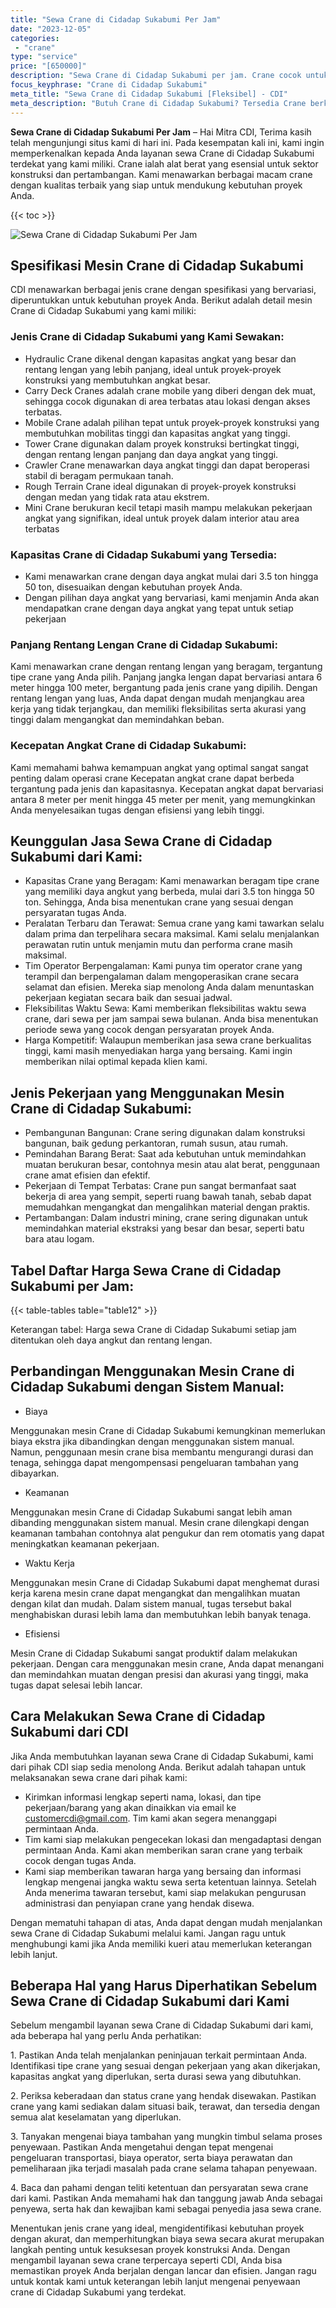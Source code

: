 ```yaml
---
title: "Sewa Crane di Cidadap Sukabumi Per Jam"
date: "2023-12-05"
categories:
 - "crane"
type: "service"
price: "[650000]"
description: "Sewa Crane di Cidadap Sukabumi per jam. Crane cocok untuk mendukung proyek sebagai alat bantu yang optimal. Hubungi kami untuk info lengkap."
focus_keyphrase: "Crane di Cidadap Sukabumi"
meta_title: "Sewa Crane di Cidadap Sukabumi [Fleksibel] - CDI"
meta_description: "Butuh Crane di Cidadap Sukabumi? Tersedia Crane berkualitas untuk proyek pembangunan. Nikmati harga terbaik hari ini."
---
```


**Sewa Crane di Cidadap Sukabumi Per Jam** – Hai Mitra CDI, Terima kasih telah mengunjungi situs kami di hari ini. Pada kesempatan kali ini, kami ingin memperkenalkan kepada Anda layanan sewa Crane di Cidadap Sukabumi terdekat yang kami miliki. Crane ialah alat berat yang esensial untuk sektor konstruksi dan pertambangan. Kami menawarkan berbagai macam crane dengan kualitas terbaik yang siap untuk mendukung kebutuhan proyek Anda.

{{< toc >}}

![Sewa Crane di Cidadap Sukabumi Per Jam](/images/crane/crane-11.jpg)

## Spesifikasi Mesin Crane di Cidadap Sukabumi

CDI menawarkan berbagai jenis crane dengan spesifikasi yang bervariasi, diperuntukkan untuk kebutuhan proyek Anda. Berikut adalah detail mesin Crane di Cidadap Sukabumi yang kami miliki:

### Jenis Crane di Cidadap Sukabumi yang Kami Sewakan:

*   Hydraulic Crane dikenal dengan kapasitas angkat yang besar dan rentang lengan yang lebih panjang, ideal untuk proyek-proyek konstruksi yang membutuhkan angkat besar.
*   Carry Deck Cranes adalah crane mobile yang diberi dengan dek muat, sehingga cocok digunakan di area terbatas atau lokasi dengan akses terbatas.
*   Mobile Crane adalah pilihan tepat untuk proyek-proyek konstruksi yang membutuhkan mobilitas tinggi dan kapasitas angkat yang tinggi.
*   Tower Crane digunakan dalam proyek konstruksi bertingkat tinggi, dengan rentang lengan panjang dan daya angkat yang tinggi.
*   Crawler Crane menawarkan daya angkat tinggi dan dapat beroperasi stabil di beragam permukaan tanah.
*   Rough Terrain Crane ideal digunakan di proyek-proyek konstruksi dengan medan yang tidak rata atau ekstrem.
*   Mini Crane berukuran kecil tetapi masih mampu melakukan pekerjaan angkat yang signifikan, ideal untuk proyek dalam interior atau area terbatas

### Kapasitas Crane di Cidadap Sukabumi yang Tersedia:

*   Kami menawarkan crane dengan daya angkat mulai dari 3.5 ton hingga 50 ton, disesuaikan dengan kebutuhan proyek Anda.
*   Dengan pilihan daya angkat yang bervariasi, kami menjamin Anda akan mendapatkan crane dengan daya angkat yang tepat untuk setiap pekerjaan

### Panjang Rentang Lengan Crane di Cidadap Sukabumi:

Kami menawarkan crane dengan rentang lengan yang beragam, tergantung tipe crane yang Anda pilih. Panjang jangka lengan dapat bervariasi antara 6 meter hingga 100 meter, bergantung pada jenis crane yang dipilih. Dengan rentang lengan yang luas, Anda dapat dengan mudah menjangkau area kerja yang tidak terjangkau, dan memiliki fleksibilitas serta akurasi yang tinggi dalam mengangkat dan memindahkan beban.

### Kecepatan Angkat Crane di Cidadap Sukabumi:

Kami memahami bahwa kemampuan angkat yang optimal sangat sangat penting dalam operasi crane Kecepatan angkat crane dapat berbeda tergantung pada jenis dan kapasitasnya. Kecepatan angkat dapat bervariasi antara 8 meter per menit hingga 45 meter per menit, yang memungkinkan Anda menyelesaikan tugas dengan efisiensi yang lebih tinggi.

## Keunggulan Jasa Sewa Crane di Cidadap Sukabumi dari Kami:

*   Kapasitas Crane yang Beragam: Kami menawarkan beragam tipe crane yang memiliki daya angkut yang berbeda, mulai dari 3.5 ton hingga 50 ton. Sehingga, Anda bisa menentukan crane yang sesuai dengan persyaratan tugas Anda.
*   Peralatan Terbaru dan Terawat: Semua crane yang kami tawarkan selalu dalam prima dan terpelihara secara maksimal. Kami selalu menjalankan perawatan rutin untuk menjamin mutu dan performa crane masih maksimal.
*   Tim Operator Berpengalaman: Kami punya tim operator crane yang terampil dan berpengalaman dalam mengoperasikan crane secara selamat dan efisien. Mereka siap menolong Anda dalam menuntaskan pekerjaan kegiatan secara baik dan sesuai jadwal.
*   Fleksibilitas Waktu Sewa: Kami memberikan fleksibilitas waktu sewa crane, dari sewa per jam sampai sewa bulanan. Anda bisa menentukan periode sewa yang cocok dengan persyaratan proyek Anda.
*   Harga Kompetitif: Walaupun memberikan jasa sewa crane berkualitas tinggi, kami masih menyediakan harga yang bersaing. Kami ingin memberikan nilai optimal kepada klien kami.

## Jenis Pekerjaan yang Menggunakan Mesin Crane di Cidadap Sukabumi:

*   Pembangunan Bangunan: Crane sering digunakan dalam konstruksi bangunan, baik gedung perkantoran, rumah susun, atau rumah.
*   Pemindahan Barang Berat: Saat ada kebutuhan untuk memindahkan muatan berukuran besar, contohnya mesin atau alat berat, penggunaan crane amat efisien dan efektif.
*   Pekerjaan di Tempat Terbatas: Crane pun sangat bermanfaat saat bekerja di area yang sempit, seperti ruang bawah tanah, sebab dapat memudahkan mengangkat dan mengalihkan material dengan praktis.
*   Pertambangan: Dalam industri mining, crane sering digunakan untuk memindahkan material ekstraksi yang besar dan besar, seperti batu bara atau logam.

## Tabel Daftar Harga Sewa Crane di Cidadap Sukabumi per Jam:

{{< table-tables table="table12" >}}

Keterangan tabel: Harga sewa Crane di Cidadap Sukabumi setiap jam ditentukan oleh daya angkut dan rentang lengan.

## Perbandingan Menggunakan Mesin Crane di Cidadap Sukabumi dengan Sistem Manual:

*   Biaya

Menggunakan mesin Crane di Cidadap Sukabumi kemungkinan memerlukan biaya ekstra jika dibandingkan dengan menggunakan sistem manual. Namun, penggunaan mesin crane bisa membantu mengurangi durasi dan tenaga, sehingga dapat mengompensasi pengeluaran tambahan yang dibayarkan.
*   Keamanan

Menggunakan mesin Crane di Cidadap Sukabumi sangat lebih aman dibanding menggunakan sistem manual. Mesin crane dilengkapi dengan keamanan tambahan contohnya alat pengukur dan rem otomatis yang dapat meningkatkan keamanan pekerjaan.
*   Waktu Kerja

Menggunakan mesin Crane di Cidadap Sukabumi dapat menghemat durasi kerja karena mesin crane dapat mengangkat dan mengalihkan muatan dengan kilat dan mudah. Dalam sistem manual, tugas tersebut bakal menghabiskan durasi lebih lama dan membutuhkan lebih banyak tenaga.
*   Efisiensi

Mesin Crane di Cidadap Sukabumi sangat produktif dalam melakukan pekerjaan. Dengan cara menggunakan mesin crane, Anda dapat menangani dan memindahkan muatan dengan presisi dan akurasi yang tinggi, maka tugas dapat selesai lebih lancar.

## Cara Melakukan Sewa Crane di Cidadap Sukabumi dari CDI

Jika Anda membutuhkan layanan sewa Crane di Cidadap Sukabumi, kami dari pihak CDI siap sedia menolong Anda. Berikut adalah tahapan untuk melaksanakan sewa crane dari pihak kami:

*   Kirimkan informasi lengkap seperti nama, lokasi, dan tipe pekerjaan/barang yang akan dinaikkan via email ke customercdi@gmail.com. Tim kami akan segera menanggapi permintaan Anda.
*   Tim kami siap melakukan pengecekan lokasi dan mengadaptasi dengan permintaan Anda. Kami akan memberikan saran crane yang terbaik cocok dengan tugas Anda.
*   Kami siap memberikan tawaran harga yang bersaing dan informasi lengkap mengenai jangka waktu sewa serta ketentuan lainnya. Setelah Anda menerima tawaran tersebut, kami siap melakukan pengurusan administrasi dan penyiapan crane yang hendak disewa.

Dengan mematuhi tahapan di atas, Anda dapat dengan mudah menjalankan sewa Crane di Cidadap Sukabumi melalui kami. Jangan ragu untuk menghubungi kami jika Anda memiliki kueri atau memerlukan keterangan lebih lanjut.

## Beberapa Hal yang Harus Diperhatikan Sebelum Sewa Crane di Cidadap Sukabumi dari Kami

Sebelum mengambil layanan sewa Crane di Cidadap Sukabumi dari kami, ada beberapa hal yang perlu Anda perhatikan:

1\.  Pastikan Anda telah menjalankan peninjauan terkait permintaan Anda. Identifikasi tipe crane yang sesuai dengan pekerjaan yang akan dikerjakan, kapasitas angkat yang diperlukan, serta durasi sewa yang dibutuhkan.

2\.  Periksa keberadaan dan status crane yang hendak disewakan. Pastikan crane yang kami sediakan dalam situasi baik, terawat, dan tersedia dengan semua alat keselamatan yang diperlukan.

3\.  Tanyakan mengenai biaya tambahan yang mungkin timbul selama proses penyewaan. Pastikan Anda mengetahui dengan tepat mengenai pengeluaran transportasi, biaya operator, serta biaya perawatan dan pemeliharaan jika terjadi masalah pada crane selama tahapan penyewaan.

4\.  Baca dan pahami dengan teliti ketentuan dan persyaratan sewa crane dari kami. Pastikan Anda memahami hak dan tanggung jawab Anda sebagai penyewa, serta hak dan kewajiban kami sebagai penyedia jasa sewa crane.

Menentukan jenis crane yang ideal, mengidentifikasi kebutuhan proyek dengan akurat, dan memperhitungkan biaya sewa secara akurat merupakan langkah penting untuk kesuksesan proyek konstruksi Anda. Dengan mengambil layanan sewa crane terpercaya seperti CDI, Anda bisa memastikan proyek Anda berjalan dengan lancar dan efisien. Jangan ragu untuk kontak kami untuk keterangan lebih lanjut mengenai penyewaan crane di Cidadap Sukabumi yang terdekat.